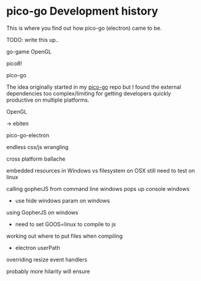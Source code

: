 # pico-go Development history

This is where you find out how pico-go (electron) came to be.

TODO: write this up..

go-game
OpenGL

pico8!

pico-go

The idea originally started in my [pico-go](https://github.com/telecoda/pico-go) repo but I found the external dependencies too complex/limiting for getting developers quickly productive on multiple platforms.

OpenGL

-> ebiten

pico-go-electron

endless css/js wrangling

cross platform ballache

embedded resources in Windows
vs filesystem on OSX
still need to test on linux


calling gopherJS from command line
windows pops up console windows
- use hide windows param on windows

using GopherJS on windows
- need to set GOOS=linux to compile to js

working out where to put files when compiling
- electron userPath


overriding resize event handlers


probably more hilarity will ensure